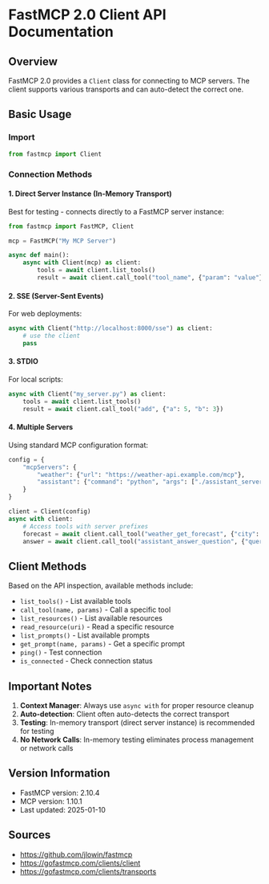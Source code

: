 # FastMCP 2.0 Client API Documentation

## Overview
FastMCP 2.0 provides a `Client` class for connecting to MCP servers. The client supports various transports and can auto-detect the correct one.

## Basic Usage

### Import
```python
from fastmcp import Client
```

### Connection Methods

#### 1. Direct Server Instance (In-Memory Transport)
Best for testing - connects directly to a FastMCP server instance:
```python
from fastmcp import FastMCP, Client

mcp = FastMCP("My MCP Server")

async def main():
    async with Client(mcp) as client:
        tools = await client.list_tools()
        result = await client.call_tool("tool_name", {"param": "value"})
```

#### 2. SSE (Server-Sent Events)
For web deployments:
```python
async with Client("http://localhost:8000/sse") as client:
    # use the client
    pass
```

#### 3. STDIO
For local scripts:
```python
async with Client("my_server.py") as client:
    tools = await client.list_tools()
    result = await client.call_tool("add", {"a": 5, "b": 3})
```

#### 4. Multiple Servers
Using standard MCP configuration format:
```python
config = {
    "mcpServers": {
        "weather": {"url": "https://weather-api.example.com/mcp"},
        "assistant": {"command": "python", "args": ["./assistant_server.py"]}
    }
}

client = Client(config)
async with client:
    # Access tools with server prefixes
    forecast = await client.call_tool("weather_get_forecast", {"city": "London"})
    answer = await client.call_tool("assistant_answer_question", {"query": "What is MCP?"})
```

## Client Methods

Based on the API inspection, available methods include:

- `list_tools()` - List available tools
- `call_tool(name, params)` - Call a specific tool
- `list_resources()` - List available resources
- `read_resource(uri)` - Read a specific resource
- `list_prompts()` - List available prompts
- `get_prompt(name, params)` - Get a specific prompt
- `ping()` - Test connection
- `is_connected` - Check connection status

## Important Notes

1. **Context Manager**: Always use `async with` for proper resource cleanup
2. **Auto-detection**: Client often auto-detects the correct transport
3. **Testing**: In-memory transport (direct server instance) is recommended for testing
4. **No Network Calls**: In-memory testing eliminates process management or network calls

## Version Information
- FastMCP version: 2.10.4
- MCP version: 1.10.1
- Last updated: 2025-01-10

## Sources
- https://github.com/jlowin/fastmcp
- https://gofastmcp.com/clients/client
- https://gofastmcp.com/clients/transports
